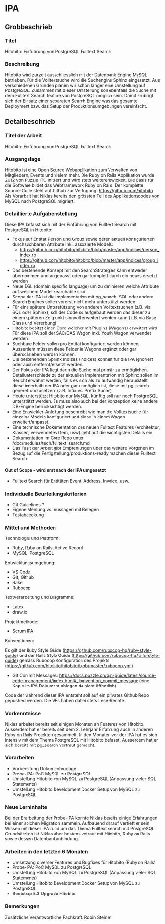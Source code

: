 # IPA

## Grobbeschrieb

### Titel

Hitobito: Einführung von PostgreSQL Fulltext Search

### Beschreibung

Hitobito wird zurzeit ausschliesslich mit der Datenbank Engine MySQL betrieben. Für die Volltextsuche wird die Suchengine Sphinx eingesetzt. Aus verschiedenen Gründen planen wir schon länger eine Umstellung auf PostgreSQL.
Zusammen mit dieser Umstellung soll ebenfalls die Suche mit dem Fulltext Search feature von PostgreSQL möglich sein. Damit erübrigt sich der Einsatz einer separaten Search Engine was das gesamte Deployment bzw. das Setup der Produktionsumgebungen vereinfacht.

## Detailbeschrieb

### Titel der Arbeit

Hitobito: Einführung von PostgreSQL Fulltext Search

### Ausgangslage

Hitobito ist eine Open Source Webapplikation zum Verwalten von Mitgliedern, Events und vielem mehr. Die Ruby on Rails Applikation wurde 2012 von Puzzle ITC initiiert und wird stets weiterentwickelt. 
Die Basis für die Software bildet das Webframework Ruby on Rails. Der komplette Source-Code steht auf Github zur Verfügung: https://github.com/hitobito
Als Vorarbeit hat Niklas bereits den grössten Teil des Applikationscodes von MySQL nach PostgreSQL migriert. 

### Detaillierte Aufgabenstellung

Diese IPA befasst sich mit der Einführung von Fulltext Search mit PostgreSQL in Hitobito:

- Fokus auf Entität Person und Group sowie deren aktuell konfigurierten durchsuchbaren Attribute inkl. assozierte Models:
  - https://github.com/hitobito/hitobito/blob/master/app/indices/person_index.rb
  - https://github.com/hitobito/hitobito/blob/master/app/indices/group_index.rb
- Das bestehende Konzept mit den SearchStrategies kann entweder übernommen und angepasst oder gar komplett durch ein neues ersetzt werden
- Neue DSL (domain specific language) um zu definieren welche Attribute auf welchem Model searchable sind
- Scope der IPA ist die Implementation mit pg_search, SQL oder andere Search Engines sollen vorerst nicht mehr unterstützt werden
- Für eine spätere Unterstützung von anderen Volltextsuchen (z.B. via SQL oder Sphinx), soll der Code so aufgebaut werden das dieser zu einem späteren Zeitpunkt sinnvoll erweitert werden kann (z.B. via Base Class und Vererbung)
- Hitobito besitzt einen Core welcher mit Plugins (Wagons) erweitert wird. Für diese IPA soll der SAC/CAS Wagon inkl. Youth Wagon verwendet werden.
- Suchbare Felder sollen pro Entität konfiguriert werden können. Ausserdem müssen diese Felder in Wagons ergänzt oder gar überschrieben werden können.
- Die bestehenden Sphinx Indizes (indices) können für die IPA ignoriert oder auch entfernt/ersetzt werden.
- Der Fokus der IPA liegt darin die Suche mal primär zu ermöglichen. Detailunterschiede zu der aktuellen Implementation mit Sphinx sollen im Bericht erwähnt werden, falls es sich als zu aufwändig herausstellt, diese innerhalb der IPA oder gar unmöglich ist, diese mit pg_search generell umzusetzen.  (z.B. Infix vs. Prefix Suche)
- Heute unterstützt Hitobito nur MySQL, künftig soll nur noch PostgreSQL unterstützt werden. Es muss also auch bei der Konzeption keine andere DB-Engine berücksichtigt werden.
- Eine Entwickler-Anleitung beschreibt wie man die Volltextsuche für einzelne Models konfiguriert und diese in einem Wagon erweitert/anpasst.
- Eine technische Dokumentation des neuen Fulltext Features (Architektur, Klassen, verwendetes Gem, usw) geht auf die wichtigsten Details ein. 
- Dokumentation im Core Repo unter /doc/modules/tech/fulltext_search.md
- Das Fazit der Arbeit gibt Empfehlungen über das weitere Vorgehen im Bezug auf die Fertigstellung/produktions-ready machen dieser Fulltext Search

#### Out of Scope - wird erst nach der IPA umgesetzt

- Fulltext Search für Entitäten Event, Address, Invoice, usw.

### Individuelle Beurteilungskriterien

* Git Guidelines ?
* Eigene Meinung vs. Aussagen mit Belegen
* Testabdeckung

### Mittel und Methoden

Technologie und Plattform:

* Ruby, Ruby on Rails, Active Record
* MySQL, PostgreSQL

Entwicklungsumgebung:

* VS Code
* Git, Github
* Rake
* Rubocop

Textverarbeitung und Diagramme:

* Latex
* draw.io

Projektmethode:

* [Scrum IPA](https://github.com/puzzle-bbt/docs/blob/master/ipa/scrum-ipa.md)

Konventionen:

Es gilt der Ruby Style Guide (https://github.com/rubocop-hq/ruby-style-guide) und der Rails Style Guide (https://github.com/rubocop-hq/rails-style-guide) gemäss Rubocop Konfiguration des Projekts (https://github.com/hitobito/hitobito/blob/master/.rubocop.yml)
* Git Commit Messages: https://docs.puzzle.ch/qm-guide/latest/source-code-management/index.html#_konvention_commit_message (eine Kopie im IPA Dokument ablegen da nicht öffentlich)

Code der während dieser IPA entsteht soll auf ein privates Github Repo gepushed werden. Die VFs haben dabei stets Lese-Rechte

### Vorkenntnisse

Niklas arbeitet bereits seit einigen Monaten an Features von Hitobito. Ausserdem hat er bereits seit dem 2. Lehrjahr Erfahrung auch in anderen Ruby on Rails Projekten gesammelt. In den Monaten vor der IPA hat es sich intensiv mit dem Thema PostgreSQL mit Hitobito befasst. Ausserdem hat er sich bereits mit pg_search vertraut gemacht.

### Vorarbeiten

* Vorbereitung Dokumentvorlage
* Probe-IPA: PoC MySQL zu PostgreSQL
* Umstellung Hitobito von MySQL zu PostgreSQL (Anpassung vieler SQL Statements)
* Umstellung Hitobito Development Docker Setup von MySQL zu PostgreSQL

### Neue Lerninhalte

Bei der Erarbeitung der Probe-IPA konnte Niklas bereits einige Erfahrungen bei einer solchen Migration sammeln. Aufbauend darauf vertieft er sein Wissen mit dieser IPA rund um das Thema Fulltext search mit PostgreSQL.
Grundsätzlich ist Niklas aber bestens vetraut mit Hitobito, Ruby on Rails sowie dessen Datenbankanbindung.

### Arbeiten in den letzten 6 Monaten

* Umsetzung diverser Features und Bugfixes für Hitobito (Ruby on Rails)
* Probe-IPA: PoC MySQL zu PostgreSQL
* Umstellung Hitobito von MySQL zu PostgreSQL (Anpassung vieler SQL Statements)
* Umstellung Hitobito Development Docker Setup von MySQL zu PostgreSQL
* Bootstrap 5.3 Upgrade Hitobito

### Bemerkungen

Zusätzliche Verantwortliche Fachkraft: Robin Steiner 
